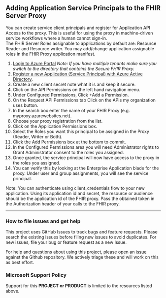 ## Adding Application Service Principals to the FHIR Server Proxy
You can create service client principals and register for Application API Access to the proxy. This is useful for using the proxy in machine-driven service workflows where a human cannot sign-in. </br>
The FHIR Server Roles assignable to applications by default are: Resource Reader and Resource writer. You may add/change application assignable roles in the FHIR Proxy application manifest.
 
1. [Login to Azure Portal](https://portal.azure.com) _Note: If you have multiple tenants make sure you switch to the directory that contains the Secure FHIR Proxy._
2. [Register a new Application (Service Principal) with Azure Active Directory](https://docs.microsoft.com/en-us/azure/active-directory/develop/quickstart-register-app).
3. Create a new client secret note what it is and keep it secure.
4. Click on the API Permissions on the left hand navigation menu.
5. Under Configured Permissions, Click +Add a Permission.
6. On the Request API Permissions tab Click on the APIs my organization uses button.
7. In the search box enter the name of your FHIR Proxy (e.g. myproxy.azurewebsites.net).
8. Choose your proxy registration from the list.
9. Click on the Application Permissions box.
10. Select the Roles you want this principal to be assigned in the Proxy (Reader, Writer or Both).
11. Click the Add Permissions box at the bottom to commit.
12. In the Configured Permissions area you will need Administrator rights to Grant Administrator consent to the roles you assigned.
13. Once granted, the service principal will now have access to the proxy in the roles you assigned.
14. You can verify this by looking at the Enterprise Application blade for the proxy. Under user and group assignments, you will see the service principal.

Note: You can authenticate using client_credentials flow to your new application. Using its application id and secret, the resource or audience should be the application id of the FHIR proxy. Pass the obtained token in the Authorization header of your calls to the FHIR proxy.

---

### How to file issues and get help  

This project uses GitHub Issues to track bugs and feature requests. Please search the existing 
issues before filing new issues to avoid duplicates.  For new issues, file your bug or 
feature request as a new Issue.

For help and questions about using this project, please open an [issue](https://github.com/microsoft/fhir-proxy/issues) against the Github repository. We actively triage these and will work on this as best effort.

### Microsoft Support Policy  

Support for this **PROJECT or PRODUCT** is limited to the resources listed above.